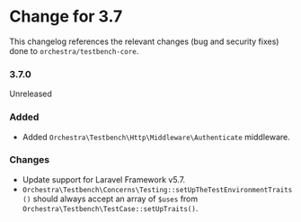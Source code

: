 # Change for 3.7

This changelog references the relevant changes (bug and security fixes) done to `orchestra/testbench-core`.

### 3.7.0

Unreleased

### Added

* Added `Orchestra\Testbench\Http\Middleware\Authenticate` middleware.

### Changes

* Update support for Laravel Framework v5.7.
* `Orchestra\Testbench\Concerns\Testing::setUpTheTestEnvironmentTraits()` should always accept an array of `$uses` from `Orchestra\Testbench\TestCase::setUpTraits()`.
